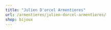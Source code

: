 ```yaml
---
title: "Julien D'orcel Armentieres"
url: /armentieres/julien-dorcel-armentieres/
shop: bijoux
---
```


